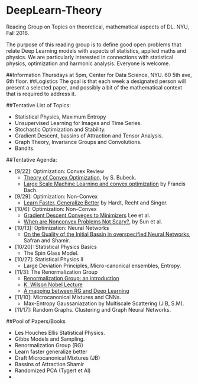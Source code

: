 # DeepLearn-Theory
Reading Group on Topics on theoretical, mathematical aspects of DL.
NYU, Fall 2016. 

The purpose of this reading group is to define good open problems that relate 
Deep Learning models with aspects of statistics, applied maths and physics.
We are particularly interested in connections with statistical physics, optimization 
and harmonic analysis. Everyone is welcome.

##Information 
Thursdays at 5pm, Center for Data Science, NYU. 60 5th ave, 6th floor. 
##Logistics 
The goal is that each week a designated person will present a selected paper, 
and possibly a bit of the mathematical context that is required to address it. 

##Tentative List of Topics:
  - Statistical Physics, Maximum Entropy 
  - Unsupervised Learning for Images and Time Series. 
  - Stochastic Optimization and Stability.
  - Gradient Descent, bassins of Attraction and Tensor Analysis.
  - Graph Theory, Invariance Groups and Convolutions.
  - Bandits.
  
##Tentative Agenda:
  - [9/22]: Optimization: Convex Review
    - [Theory of Convex Optimization](https://pdfs.semanticscholar.org/6505/a994da58234499dd7a8546bc07d9fd596518.pdf), by S. Bubeck.
    - [Large Scale Machine Learning and convex optimization](http://www.di.ens.fr/~fbach/#tutorials) by Francis Bach. 
  - [9/29]: Optimization: Non-Convex
    - [Learn Faster, Generalize Better](https://arxiv.org/abs/1509.01240) by Hardt, Recht and Singer.
  - [10/6]: Optimization: Non-Convex   
    - [Gradient Descent Conveges to Minimizers](https://pdfs.semanticscholar.org/9b8b/e6c3ebd7a79975067214e5eaea05d4ac2384.pdf) Lee et al.
    - [When are Nonconvex Problems Not Scary?](http://arxiv.org/pdf/1510.06096v2.pdf), by Sun et al.
  - [10/13]: Optimization: Neural Networks
    - [On the Quality of the Initial Bassin in overspecified Neural Networks](http://arxiv.org/abs/1511.04210), Safran and Shamir.
  - [10/20]: Statistical Physics Basics
    - The Spin Glass Model.
  - [10/27]: Statistical Physics II
    - Large Deviation Principles, Micro-canonical ensembles, Entropy.
  - [11/3]: The Renormalization Group
    - [Renormalization Group: an introduction](http://www-math.unice.fr/~patras/CargeseConference/ACQFT09_JZinnJustin.pdf)
    - [K. Wilson Nobel Lecture](http://www.nobelprize.org/nobel_prizes/physics/laureates/1982/wilson-lecture.pdf)
    - [A mapping between RG and Deep Learning](http://arxiv.org/pdf/1410.3831v1.pdf)
  - [11/10]: Microcanonical Mixtures and CNNs.
    - Max-Entropy Gaussaniazation by Multiscale Scattering (J.B, S.M). 
  - [11/17]: Random Graphs. Clustering and Graph Neural Networks. 



##Pool of Papers/Books
  - Les Houches Ellis Statistical Physics.
  - Gibbs Models and Sampling.
  - Renormalization Group (RG)
  - Learn faster generalize better
  - Draft Microcanonical Mixtures (JB)
  - Bassins of Attraction Shamir
  - Randomized PCA (Tygert et Al)
  - 




